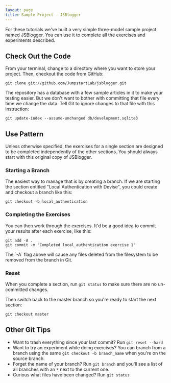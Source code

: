 ```yaml
---
layout: page
title: Sample Project - JSBlogger
---
```


For these tutorials we've built a very simple three-model sample project named JSBlogger. You can use it to complete all the exercises and experiments described.

## Check Out the Code

From your terminal, change to a directory where you want to store your project. Then, checkout the code from GitHub:

```
git clone git://github.com/JumpstartLab/jsblogger.git
```

The repository has a database with a few sample articles in it to make your testing easier. But we don't want to bother with committing that file every time we change the data. Tell Git to ignore changes to that file with this instruction:

```
git update-index --assume-unchanged db/development.sqlite3
```

## Use Pattern

Unless otherwise specified, the exercises for a single section are designed to be completed independently of the other sections. You should always start with this original copy of JSBlogger.

### Starting a Branch

The easiest way to manage that is by creating a branch. If we are starting the section entitled "Local Authentication with Devise", you could create and checkout a branch like this:

```
git checkout -b local_authentication
```

### Completing the Exercises

You can then work through the exercises. It'd be a good idea to commit your results after each exercise, like this:

```
git add -A .
git commit -m "Completed local_authentication exercise 1"
```

<div class="note">
<p>The `-A` flag above will cause any files deleted from the filesystem to be removed from the branch in Git.</p>
</div>

### Reset

When you complete a section, run `git status` to make sure there are no un-committed changes. 

Then switch back to the master branch so you're ready to start the next section:

```
git checkout master
```

## Other Git Tips

* Want to trash everything since your last commit? Run `git reset --hard`
* Want to try an experiment while doing exercises? You can branch from a branch using the same `git checkout -b branch_name` when you're on the source branch.
* Forget the name of your branch? Run `git branch` and you'll see a list of all branches with an `*` next to the current one.
* Curious what files have been changed? Run `git status`
